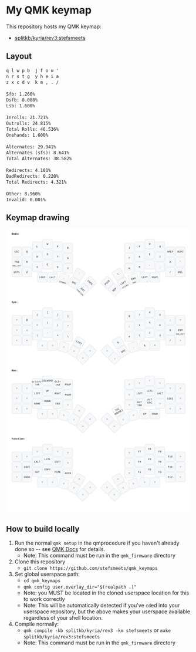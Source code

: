 # My QMK keymap

This repository hosts my QMK keymap:

- [splitkb/kyria/rev3:stefsmeets](./keyboards/splitkb/kyria/keymaps/stefsmeets)

## Layout

```
q l w p b  j f o u '
n r s t g  y h e i a
z x c d v  k m , . /

Sfb: 1.260%
Dsfb: 8.088%
Lsb: 1.600%

Inrolls: 21.721%
Outrolls: 24.815%
Total Rolls: 46.536%
Onehands: 1.600%

Alternates: 29.941%
Alternates (sfs): 8.641%
Total Alternates: 38.582%

Redirects: 4.101%
BadRedirects: 0.220%
Total Redirects: 4.321%

Other: 8.960%
Invalid: 0.001%
```

## Keymap drawing

![Keymap](./keymap_drawer/keymap.svg)

## How to build locally

1. Run the normal `qmk setup` in the qmprocedure if you haven't already done so -- see [QMK Docs](https://docs.qmk.fm/#/newbs) for details.
    - Note: This command must be run in the `qmk_firmware` directory
1. Clone this repository
    - `git clone https://github.com/stefsmeets/qmk_keymaps`
1. Set global userspace path: 
    - `cd qmk_keymaps`
    - `qmk config user.overlay_dir="$(realpath .)"`
    - Note: you MUST be located in the cloned userspace location for this to work correctly
    - Note: This will be automatically detected if you've `cd`ed into your userspace repository, but the above makes your userspace available regardless of your shell location.
1. Compile normally: 
    - `qmk compile -kb splitkb/kyria/rev3 -km stefsmeets` or `make splitkb/kyria/rev3:stefsmeets`
    - Note: This command must be run in the `qmk_firmware` directory

